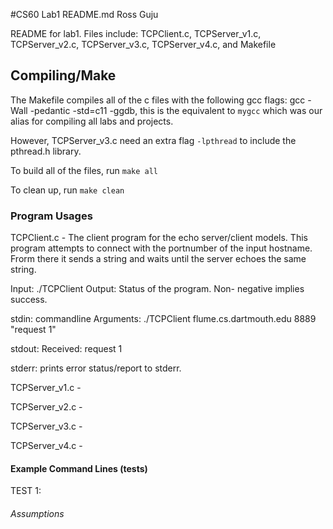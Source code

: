 #CS60 Lab1 README.md
Ross Guju

README for lab1. Files include: TCPClient.c, TCPServer_v1.c, TCPServer_v2.c, TCPServer_v3.c, TCPServer_v4.c, and Makefile

## Compiling/Make
The Makefile compiles all of the c files with the following gcc flags:
gcc -Wall -pedantic -std=c11 -ggdb, this is the equivalent to `mygcc` which was our alias for compiling all labs and projects. 

However, TCPServer_v3.c need an extra flag `-lpthread` to include the pthread.h library.

To build all of the files, run `make all` 

To clean up, run `make clean`

### Program Usages

TCPClient.c - The client program for the echo server/client models. This program attempts to connect with the portnumber of the input hostname. Frorm there it sends a string and waits until the server echoes the same string. 

Input: ./TCPClient <Target Server Addr> <Port Num> <Message String> 
Output: Status of the program. Non- negative implies success.

stdin: 
commandline Arguments: ./TCPClient flume.cs.dartmouth.edu  8889 "request 1"

stdout:
Received: request 1

stderr:
prints error status/report to stderr.


TCPServer_v1.c - 

TCPServer_v2.c - 

TCPServer_v3.c - 

TCPServer_v4.c - 

#### Example Command Lines (tests)



TEST 1:


###### Assumptions 



